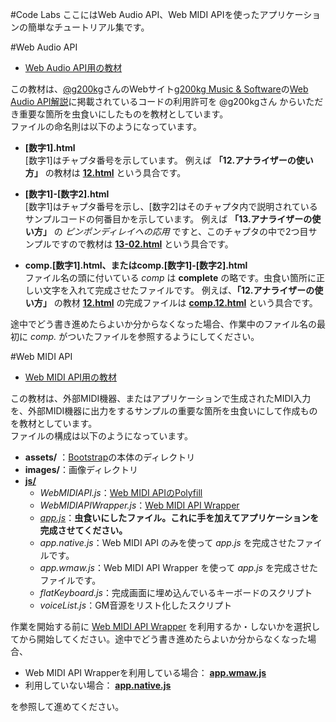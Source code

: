 #Code Labs
ここにはWeb Audio API、Web MIDI APIを使ったアプリケーションの簡単なチュートリアル集です。  

#Web Audio API
 - [Web Audio API用の教材](https://github.com/ryoyakawai/WebMusicDevelopersJP/tree/master/codeLabs/WebAudioAPI)

この教材は、[@g200kg](https://twitter.com/g200kg)さんのWebサイト[g200kg Music & Software](http://www.g200kg.com/)の[Web Audio API解説](http://www.g200kg.com/jp/docs/webaudio/)に掲載されているコードの利用許可を @g200kgさん からいただき重要な箇所を虫食いにしたものを教材としています。  
ファイルの命名則は以下のようになっています。

 - **[数字1].html**  
 [数字1]はチャプタ番号を示しています。
 例えば **「12.アナライザーの使い方」** の教材は **[12.html](https://github.com/ryoyakawai/WebMusicDevelopersJP/tree/master/codeLabs/WebAudioAPI/12.html)** という具合です。

 - **[数字1]-[数字2].html**  
 [数字1]はチャプタ番号を示し、[数字2]はそのチャプタ内で説明されているサンプルコードの何番目かを示しています。
 例えば **「13.アナライザーの使い方」** の *ピンポンディレイへの応用* ですと、このチャプタの中で2つ目サンプルですので教材は **[13-02.html](https://github.com/ryoyakawai/WebMusicDevelopersJP/tree/master/codeLabs/WebAudioAPI/13-02.html)** という具合です。

 - **comp.[数字1].html、またはcomp.[数字1]-[数字2].html**  
 ファイル名の頭に付いている *comp* は **complete** の略です。虫食い箇所に正しい文字を入れて完成させたファイルです。
 例えば、**「12.アナライザーの使い方」** の教材 **[12.html](https://github.com/ryoyakawai/WebMusicDevelopersJP/tree/master/codeLabs/WebAudioAPI/12.html)** の完成ファイルは **[comp.12.html](https://github.com/ryoyakawai/WebMusicDevelopersJP/tree/master/codeLabs/WebAudioAPI/comp.12.html)** という具合です。  

途中でどう書き進めたらよいか分からなくなった場合、作業中のファイル名の最初に _comp._ がついたファイルを参照するようにしてください。

#Web MIDI API
- [Web MIDI API用の教材](https://github.com/ryoyakawai/WebMusicDevelopersJP/tree/master/codeLabs/WebMIDIAPI)

この教材は、外部MIDI機器、またはアプリケーションで生成されたMIDI入力を、外部MIDI機器に出力をするサンプルの重要な箇所を虫食いにして作成ものを教材としています。  
ファイルの構成は以下のようになっています。

 - **assets/** ：[Bootstrap](http://getbootstrap.com/)の本体のディレクトリ
 - **images/**：画像ディレクトリ
 - **[js/](https://github.com/ryoyakawai/WebMusicDevelopersJP/tree/master/codeLabs/WebMIDIAPI/js)**
   - *WebMIDIAPI.js*：[Web MIDI APIのPolyfill](https://github.com/cwilso/WebMIDIAPIShim)
   - *WebMIDIAPIWrapper.js*：[Web MIDI API Wrapper](https://github.com/ryoyakawai/WebMIDIAPIWrapper)
   - *[app.js](https://github.com/ryoyakawai/WebMusicDevelopersJP/tree/master/codeLabs/WebMIDIAPI/js/app.js)*：**虫食いにしたファイル。これに手を加えてアプリケーションを完成させてください。**
   - *app.native.js*：Web MIDI API のみを使って *app.js* を完成させたファイルです。
   - *app.wmaw.js*：Web MIDI API Wrapper を使って *app.js* を完成させたファイルです。
   - *flatKeyboard.js*：完成画面に埋め込んでいるキーボードのスクリプト
   - *voiceList.js*：GM音源をリスト化したスクリプト

作業を開始する前に [Web MIDI API Wrapper](https://github.com/ryoyakawai/WebMIDIAPIWrapper) を利用するか・しないかを選択してから開始してください。途中でどう書き進めたらよいか分からなくなった場合、

 - Web MIDI API Wrapperを利用している場合： **[app.wmaw.js](https://github.com/ryoyakawai/WebMusicDevelopersJP/blob/master/codeLabs/WebMIDIAPI/js/app.wmaw.js)**
 - 利用していない場合： **[app.native.js](https://github.com/ryoyakawai/WebMusicDevelopersJP/blob/master/codeLabs/WebMIDIAPI/js/app.native.js)**

を参照して進めてください。



